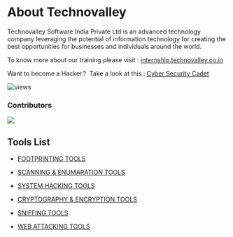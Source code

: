 <!--------------------------------------------------------------INTRODUCTION-------------------------------------------------------------------->

<h1 dir="auto">About Technovalley</h1>

<p dir="auto">Technovalley Software India Private Ltd is an advanced technology company leveraging the potential of information technology for creating the best opportunities for businesses and individuals around the world.</p>

<p dir="auto">To know more about our training please visit : <a href="https://internship.technovalley.co.in/index" rel="nofollow">internship.technovalley.co.in</a></p>

<p dir="auto">Want to become a Hacker.? &nbsp;Take a look at this : <a href="https://www.udemy.com/course/cyber-security-cadet-ethical-hacking-2021-latest-edition/" rel="nofollow">Cyber Security Cadet</a></p>

<!---------------------------------------------------------------HITS & CONTRIBUTERS-------------------------------------------------------------------->

![views](http://hits.dwyl.com/technovalley-aks/Ethical-Hacking-Tools.svg?style=flat)
<h3 dir="auto">Contributors</h3>

<a href="https://github.com/technovalley-aks/Ethical-Hacking-Tools/graphs/contributors">
  <img src="https://contrib.rocks/image?repo=technovalley-aks/Ethical-Hacking-Tools" />
</a>

<!------------------------------------------------------------------TOOLS LIST-------------------------------------------------------------------------->

<h2 dir="auto"><a aria-hidden="true" class="anchor" href="https://github.com/technovalley-aks/Ethical-Hacking-Tools#tools-list"></a></h2>
<h2 dir="auto">Tools List</h2>

<ul dir="auto">
    <li>
        <p dir="auto"><a href="https://github.com/technovalley-aks/Ethical-Hacking-Tools/tree/main/FOOTPRINTING%20TOOLS/whois-lookup%20Tools">FOOTPRINTING TOOLS</a></p>
    </li>
    <li>
        <p dir="auto" id="isPasted"><a href="https://github.com/technovalley-aks/Ethical-Hacking-Tools/tree/main/SCANNING%20AND%20ENUMERATION%20TOOLS">SCANNING & ENUMARATION TOOLS</a></p>
    </li>
    <li>
        <p dir="auto"><a href="https://github.com/technovalley-aks/Ethical-Hacking-Tools/tree/main/SYSTEM%20HACKING%20TOOLS">SYSTEM HACKING TOOLS</a></p>
    </li>
    <li>
        <p dir="auto"><a href="https://github.com/technovalley-aks/Ethical-Hacking-Tools/tree/main/CRYPTOGRAPHY%20AND%20ENCRYPTION">CRYPTOGRAPHY & ENCRYPTION TOOLS</a></p>
    </li>
    <li>
        <p dir="auto" id="isPasted"><a href="https://github.com/technovalley-aks/Ethical-Hacking-Tools/tree/main/SNIFFING">SNIFFING TOOLS</a></p>
    </li>
    <li>
        <p dir="auto"><a href="https://github.com/technovalley-aks/Ethical-Hacking-Tools/tree/main/WEB%20ATTACKS">WEB ATTACKING TOOLS</a></p>
    </li>
</ul>

<!------------------------------------------------------------------------------------------------------------------------------------------------------>
